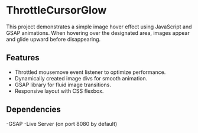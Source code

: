 # ThrottleCursorGlow

This project demonstrates a simple image hover effect using JavaScript and GSAP animations. When hovering over the designated area, images appear and glide upward before disappearing.

## Features

- Throttled mousemove event listener to optimize performance.
- Dynamically created image divs for smooth animation.
- GSAP library for fluid image transitions.
- Responsive layout with CSS flexbox.

## Dependencies

-GSAP
-Live Server (on port 8080 by default)